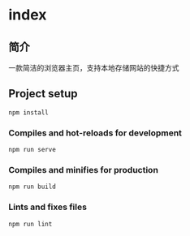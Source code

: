 # index

## 简介

一款简洁的浏览器主页，支持本地存储网站的快捷方式

## Project setup
```
npm install
```

### Compiles and hot-reloads for development
```
npm run serve
```

### Compiles and minifies for production
```
npm run build
```

### Lints and fixes files
```
npm run lint
```